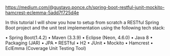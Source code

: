 https://medium.com/@gustavo.ponce.ch/spring-boot-restful-junit-mockito-hamcrest-eclemma-5add7f725d4e

In this tutorial I will show you how to setup from scratch a RESTful Spring Boot project and the unit test implementation using the following tech stack:

•	Spring Boot(1.4.2) 
•	Maven (3.3.9) 
•	Eclipse (Neon, 4.6.0) 
•	Java 8 
•	Packaging (JAR) 
•	JPA 
•	RESTful 
•	H2 
•	JUnit 
•	Mockito 
•	Hamcrest 
•	EclEmma (Coverage Unit Testing Tool)
